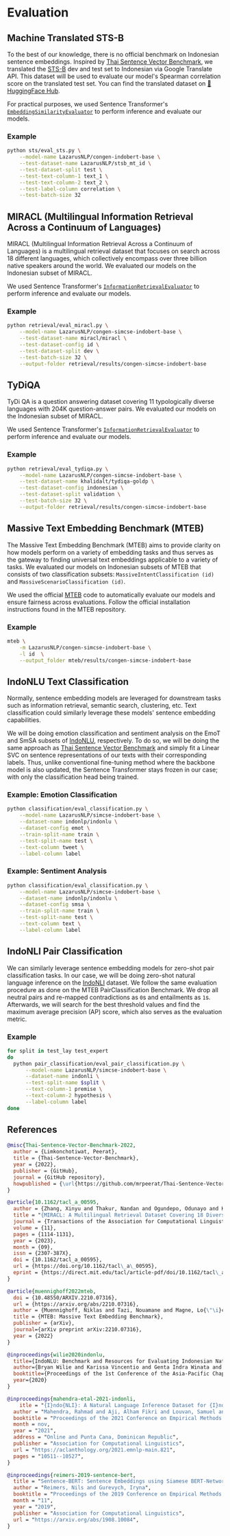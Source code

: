 # Evaluation

## Machine Translated STS-B

To the best of our knowledge, there is no official benchmark on Indonesian sentence embeddings. Inspired by [Thai Sentence Vector Benchmark](https://github.com/mrpeerat/Thai-Sentence-Vector-Benchmark), we translated the [STS-B](https://github.com/facebookresearch/SentEval) dev and test set to Indonesian via Google Translate API. This dataset will be used to evaluate our model's Spearman correlation score on the translated test set. You can find the translated dataset on [🤗 HuggingFace Hub](https://huggingface.co/datasets/LazarusNLP/stsb_mt_id).

For practical purposes, we used Sentence Transformer's [`EmbeddingSimilarityEvaluator`](https://www.sbert.net/docs/package_reference/evaluation.html#sentence_transformers.evaluation.EmbeddingSimilarityEvaluator) to perform inference and evaluate our models.

### Example

```sh
python sts/eval_sts.py \
    --model-name LazarusNLP/congen-indobert-base \
    --test-dataset-name LazarusNLP/stsb_mt_id \
    --test-dataset-split test \
    --test-text-column-1 text_1 \
    --test-text-column-2 text_2 \
    --test-label-column correlation \
    --test-batch-size 32
```

## MIRACL (Multilingual Information Retrieval Across a Continuum of Languages)

MIRACL (Multilingual Information Retrieval Across a Continuum of Languages) is a multilingual retrieval dataset that focuses on search across 18 different languages, which collectively encompass over three billion native speakers around the world. We evaluated our models on the Indonesian subset of MIRACL.

We used Sentence Transformer's [`InformationRetrievalEvaluator`](https://www.sbert.net/docs/package_reference/evaluation.html#sentence_transformers.evaluation.InformationRetrievalEvaluator) to perform inference and evaluate our models.

### Example

```sh
python retrieval/eval_miracl.py \
    --model-name LazarusNLP/congen-simcse-indobert-base \
    --test-dataset-name miracl/miracl \
    --test-dataset-config id \
    --test-dataset-split dev \
    --test-batch-size 32 \
    --output-folder retrieval/results/congen-simcse-indobert-base
```

## TyDiQA

TyDi QA is a question answering dataset covering 11 typologically diverse languages with 204K question-answer pairs. We evaluated our models on the Indonesian subset of MIRACL.

We used Sentence Transformer's [`InformationRetrievalEvaluator`](https://www.sbert.net/docs/package_reference/evaluation.html#sentence_transformers.evaluation.InformationRetrievalEvaluator) to perform inference and evaluate our models.

### Example

```sh
python retrieval/eval_tydiqa.py \
    --model-name LazarusNLP/congen-simcse-indobert-base \
    --test-dataset-name khalidalt/tydiqa-goldp \
    --test-dataset-config indonesian \
    --test-dataset-split validation \
    --test-batch-size 32 \
    --output-folder retrieval/results/congen-simcse-indobert-base
```

## Massive Text Embedding Benchmark (MTEB)

The Massive Text Embedding Benchmark (MTEB) aims to provide clarity on how models perform on a variety of embedding tasks and thus serves as the gateway to finding universal text embeddings applicable to a variety of tasks. We evaluated our models on Indonesian subsets of MTEB that consists of two classification subsets: `MassiveIntentClassification (id)` and `MassiveScenarioClassification (id)`.

We used the official [MTEB](https://github.com/embeddings-benchmark/mteb.git) code to automatically evaluate our models and ensure fairness across evaluations. Follow the official installation instructions found in the MTEB repository.

### Example

```sh
mteb \
    -m LazarusNLP/congen-simcse-indobert-base \
    -l id  \
    --output_folder mteb/results/congen-simcse-indobert-base
```

## IndoNLU Text Classification

Normally, sentence embedding models are leveraged for downstream tasks such as information retrieval, semantic search, clustering, etc. Text classification could similarly leverage these models' sentence embedding capabilities.

We will be doing emotion classification and sentiment analysis on the EmoT and SmSA subsets of [IndoNLU](https://huggingface.co/datasets/indonlp/indonlu), respectively. To do so, we will be doing the same approach as [Thai Sentence Vector Benchmark](https://github.com/mrpeerat/Thai-Sentence-Vector-Benchmark) and simply fit a Linear SVC on sentence representations of our texts with their corresponding labels. Thus, unlike conventional fine-tuning method where the backbone model is also updated, the Sentence Transformer stays frozen in our case; with only the classification head being trained.

### Example: Emotion Classification

```sh
python classification/eval_classification.py \
    --model-name LazarusNLP/simcse-indobert-base \
    --dataset-name indonlp/indonlu \
    --dataset-config emot \
    --train-split-name train \
    --test-split-name test \
    --text-column tweet \
    --label-column label
```

### Example: Sentiment Analysis

```sh
python classification/eval_classification.py \
    --model-name LazarusNLP/simcse-indobert-base \
    --dataset-name indonlp/indonlu \
    --dataset-config smsa \
    --train-split-name train \
    --test-split-name test \
    --text-column text \
    --label-column label
```

## IndoNLI Pair Classification

We can similarly leverage sentence embedding models for zero-shot pair classification tasks. In our case, we will be doing zero-shot natural language inference on the [IndoNLI](https://huggingface.co/datasets/indonli) dataset. We follow the same evaluation procedure as done on the MTEB PairClassification Benchmark. We drop all neutral pairs and re-mapped contradictions as `0`s and entailments as `1`s. Afterwards, we will search for the best threshold values and find the maximum average precision (AP) score, which also serves as the evaluation metric.

### Example

```sh
for split in test_lay test_expert
do
  python pair_classification/eval_pair_classification.py \
      --model-name LazarusNLP/simcse-indobert-base \
      --dataset-name indonli \
      --test-split-name $split \
      --text-column-1 premise \
      --text-column-2 hypothesis \
      --label-column label
done
```

## References

```bibtex
@misc{Thai-Sentence-Vector-Benchmark-2022,
  author = {Limkonchotiwat, Peerat},
  title = {Thai-Sentence-Vector-Benchmark},
  year = {2022},
  publisher = {GitHub},
  journal = {GitHub repository},
  howpublished = {\url{https://github.com/mrpeerat/Thai-Sentence-Vector-Benchmark}}
}
```

```bibtex
@article{10.1162/tacl_a_00595,
  author = {Zhang, Xinyu and Thakur, Nandan and Ogundepo, Odunayo and Kamalloo, Ehsan and Alfonso-Hermelo, David and Li, Xiaoguang and Liu, Qun and Rezagholizadeh, Mehdi and Lin, Jimmy},
  title = "{MIRACL: A Multilingual Retrieval Dataset Covering 18 Diverse Languages}",
  journal = {Transactions of the Association for Computational Linguistics},
  volume = {11},
  pages = {1114-1131},
  year = {2023},
  month = {09},
  issn = {2307-387X},
  doi = {10.1162/tacl_a_00595},
  url = {https://doi.org/10.1162/tacl\_a\_00595},
  eprint = {https://direct.mit.edu/tacl/article-pdf/doi/10.1162/tacl\_a\_00595/2157340/tacl\_a\_00595.pdf},
}
```

```bibtex
@article{muennighoff2022mteb,
  doi = {10.48550/ARXIV.2210.07316},
  url = {https://arxiv.org/abs/2210.07316},
  author = {Muennighoff, Niklas and Tazi, Nouamane and Magne, Lo{\"\i}c and Reimers, Nils},
  title = {MTEB: Massive Text Embedding Benchmark},
  publisher = {arXiv},
  journal={arXiv preprint arXiv:2210.07316},  
  year = {2022}
}
```

```bibtex
@inproceedings{wilie2020indonlu,
  title={IndoNLU: Benchmark and Resources for Evaluating Indonesian Natural Language Understanding},
  author={Bryan Wilie and Karissa Vincentio and Genta Indra Winata and Samuel Cahyawijaya and X. Li and Zhi Yuan Lim and S. Soleman and R. Mahendra and Pascale Fung and Syafri Bahar and A. Purwarianti},
  booktitle={Proceedings of the 1st Conference of the Asia-Pacific Chapter of the Association for Computational Linguistics and the 10th International Joint Conference on Natural Language Processing},
  year={2020}
}
```

```bibtex
@inproceedings{mahendra-etal-2021-indonli,
    itle = "{I}ndo{NLI}: A Natural Language Inference Dataset for {I}ndonesian",
  author = "Mahendra, Rahmad and Aji, Alham Fikri and Louvan, Samuel and Rahman, Fahrurrozi and Vania, Clara",
  booktitle = "Proceedings of the 2021 Conference on Empirical Methods in Natural Language Processing",
  month = nov,
  year = "2021",
  address = "Online and Punta Cana, Dominican Republic",
  publisher = "Association for Computational Linguistics",
  url = "https://aclanthology.org/2021.emnlp-main.821",
  pages = "10511--10527",
}
```

```bibtex
@inproceedings{reimers-2019-sentence-bert,
  title = "Sentence-BERT: Sentence Embeddings using Siamese BERT-Networks",
  author = "Reimers, Nils and Gurevych, Iryna",
  booktitle = "Proceedings of the 2019 Conference on Empirical Methods in Natural Language Processing",
  month = "11",
  year = "2019",
  publisher = "Association for Computational Linguistics",
  url = "https://arxiv.org/abs/1908.10084",
}
```